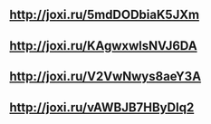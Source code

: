 http://joxi.ru/5mdDODbiaK5JXm
-----------------------------
http://joxi.ru/KAgwxwlsNVJ6DA
-----------------------------
http://joxi.ru/V2VwNwys8aeY3A
-----------------------------
http://joxi.ru/vAWBJB7HByDlq2
-----------------------------
